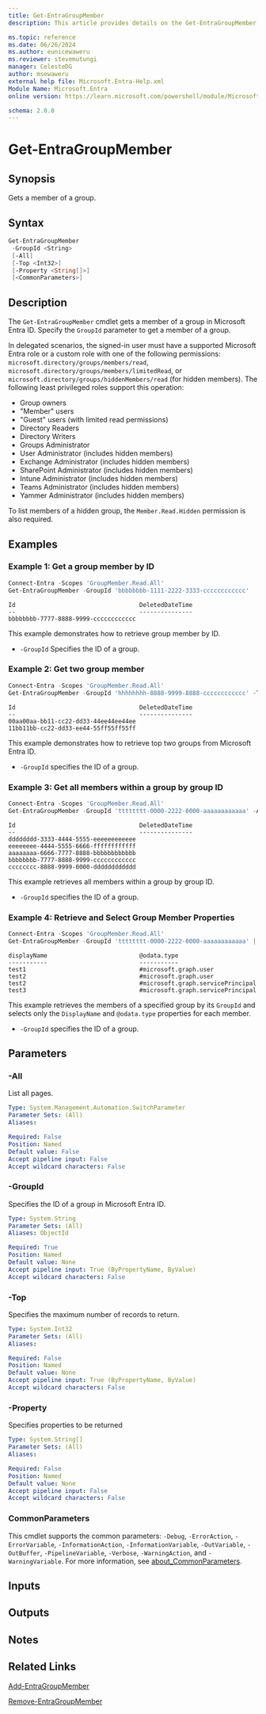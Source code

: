 ```yaml
---
title: Get-EntraGroupMember
description: This article provides details on the Get-EntraGroupMember command.

ms.topic: reference
ms.date: 06/26/2024
ms.author: eunicewaweru
ms.reviewer: stevemutungi
manager: CelesteDG
author: msewaweru
external help file: Microsoft.Entra-Help.xml
Module Name: Microsoft.Entra
online version: https://learn.microsoft.com/powershell/module/Microsoft.Entra/Get-EntraGroupMember

schema: 2.0.0
---
```


# Get-EntraGroupMember

## Synopsis

Gets a member of a group.

## Syntax

```powershell
Get-EntraGroupMember
 -GroupId <String>
 [-All]
 [-Top <Int32>]
 [-Property <String[]>]
 [<CommonParameters>]
```

## Description

The `Get-EntraGroupMember` cmdlet gets a member of a group in Microsoft Entra ID. Specify the `GroupId` parameter to get a member of a group.

In delegated scenarios, the signed-in user must have a supported Microsoft Entra role or a custom role with one of the following permissions: `microsoft.directory/groups/members/read`, `microsoft.directory/groups/members/limitedRead`, or `microsoft.directory/groups/hiddenMembers/read` (for hidden members). The following least privileged roles support this operation:

- Group owners
- "Member" users
- "Guest" users (with limited read permissions)
- Directory Readers
- Directory Writers
- Groups Administrator
- User Administrator (includes hidden members)
- Exchange Administrator (includes hidden members)
- SharePoint Administrator (includes hidden members)
- Intune Administrator (includes hidden members)
- Teams Administrator (includes hidden members)
- Yammer Administrator (includes hidden members)

To list members of a hidden group, the `Member.Read.Hidden` permission is also required.

## Examples

### Example 1: Get a group member by ID

```powershell
Connect-Entra -Scopes 'GroupMember.Read.All'
Get-EntraGroupMember -GroupId 'bbbbbbbb-1111-2222-3333-cccccccccccc'
```

```Output
Id                                   DeletedDateTime
--                                   ---------------
bbbbbbbb-7777-8888-9999-cccccccccccc
```

This example demonstrates how to retrieve group member by ID.

- `-GroupId` Specifies the ID of a group.

### Example 2: Get two group member

```powershell
Connect-Entra -Scopes 'GroupMember.Read.All'
Get-EntraGroupMember -GroupId 'hhhhhhhh-8888-9999-8888-cccccccccccc' -Top 2
```

```Output
Id                                   DeletedDateTime
--                                   ---------------
00aa00aa-bb11-cc22-dd33-44ee44ee44ee
11bb11bb-cc22-dd33-ee44-55ff55ff55ff
```

This example demonstrates how to retrieve top two groups from Microsoft Entra ID.  

- `-GroupId` specifies the ID of a group.

### Example 3: Get all members within a group by group ID

```powershell
Connect-Entra -Scopes 'GroupMember.Read.All'
Get-EntraGroupMember -GroupId 'tttttttt-0000-2222-0000-aaaaaaaaaaaa' -All
```

```Output
Id                                   DeletedDateTime
--                                   ---------------
dddddddd-3333-4444-5555-eeeeeeeeeeee
eeeeeeee-4444-5555-6666-ffffffffffff
aaaaaaaa-6666-7777-8888-bbbbbbbbbbbb
bbbbbbbb-7777-8888-9999-cccccccccccc
cccccccc-8888-9999-0000-dddddddddddd
```

This example retrieves all members within a group by group ID.

- `-GroupId` specifies the ID of a group.

### Example 4: Retrieve and Select Group Member Properties

```powershell
Connect-Entra -Scopes 'GroupMember.Read.All'
Get-EntraGroupMember -GroupId 'tttttttt-0000-2222-0000-aaaaaaaaaaaa' | Select-Object DisplayName, '@odata.type' 
```

```Output
displayName                          @odata.type
-----------                          -----------
test1                                #microsoft.graph.user
test2                                #microsoft.graph.user
test2                                #microsoft.graph.servicePrincipal
test3                                #microsoft.graph.servicePrincipal
```

This example retrieves the members of a specified group by its `GroupId` and selects only the `DisplayName` and `@odata.type` properties for each member.

- `-GroupId` specifies the ID of a group.

## Parameters

### -All

List all pages.

```yaml
Type: System.Management.Automation.SwitchParameter
Parameter Sets: (All)
Aliases:

Required: False
Position: Named
Default value: False
Accept pipeline input: False
Accept wildcard characters: False
```

### -GroupId

Specifies the ID of a group in Microsoft Entra ID.

```yaml
Type: System.String
Parameter Sets: (All)
Aliases: ObjectId

Required: True
Position: Named
Default value: None
Accept pipeline input: True (ByPropertyName, ByValue)
Accept wildcard characters: False
```

### -Top

Specifies the maximum number of records to return.

```yaml
Type: System.Int32
Parameter Sets: (All)
Aliases:

Required: False
Position: Named
Default value: None
Accept pipeline input: True (ByPropertyName, ByValue)
Accept wildcard characters: False
```

### -Property

Specifies properties to be returned

```yaml
Type: System.String[]
Parameter Sets: (All)
Aliases:

Required: False
Position: Named
Default value: None
Accept pipeline input: False
Accept wildcard characters: False
```

### CommonParameters

This cmdlet supports the common parameters: `-Debug`, `-ErrorAction`, `-ErrorVariable`, `-InformationAction`, `-InformationVariable`, `-OutVariable`, `-OutBuffer`, `-PipelineVariable`, `-Verbose`, `-WarningAction`, and `-WarningVariable`. For more information, see [about_CommonParameters](https://go.microsoft.com/fwlink/?LinkID=113216).

## Inputs

## Outputs

## Notes

## Related Links

[Add-EntraGroupMember](Add-EntraGroupMember.md)

[Remove-EntraGroupMember](Remove-EntraGroupMember.md)
